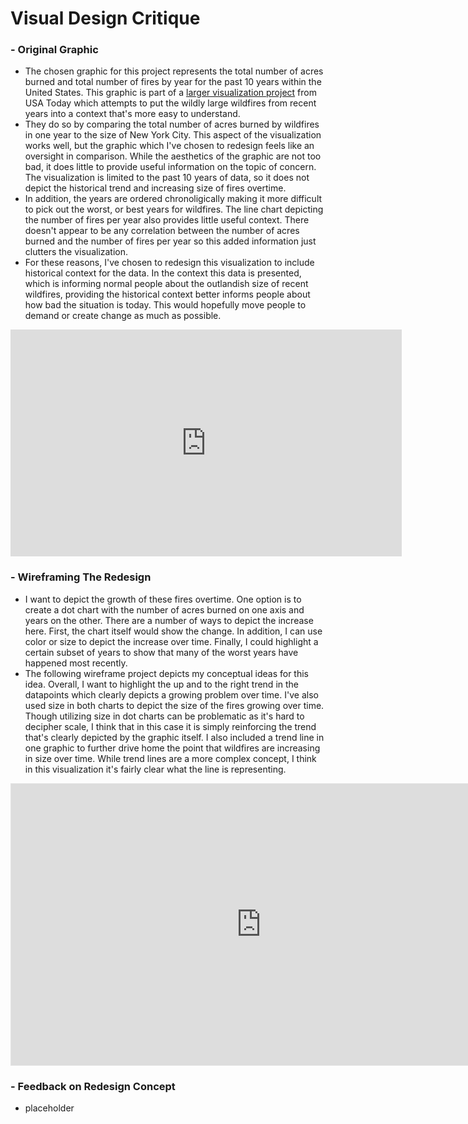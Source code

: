 # Visual Design Critique

### - Original Graphic
  - The chosen graphic for this project represents the total number of acres burned and total number of fires by year for the past 10 years within the United States. This graphic is part of a [larger visualization project](https://www.usatoday.com/in-depth/news/2020/09/10/wildfires-california-washington-oregon-drought-heat-climate-change-graphics/5764156002/) from USA Today which attempts to put the wildly large wildfires from recent years into a context that's more easy to understand. 
  - They do so by comparing the total number of acres burned by wildfires in one year to the size of New York City. This aspect of the visualization works well, but the graphic which I've chosen to redesign feels like an oversight in comparison. While the aesthetics of the graphic are not too bad, it does little to provide useful information on the topic of concern. The visualization is limited to the past 10 years of data, so it does not depict the historical trend and increasing size of fires overtime.
  - In addition, the years are ordered chronoligically making it more difficult to pick out the worst, or best years for wildfires. The line chart depicting the number of fires per year also provides little useful context. There doesn't appear to be any correlation between the number of acres burned and the number of fires per year so this added information just clutters the visualization.
  - For these reasons, I've chosen to redesign this visualization to include historical context for the data. In the context this data is presented, which is informing normal people about the outlandish size of recent wildfires, providing the historical context better informs people about how bad the situation is today. This would hopefully move people to demand or create change as much as possible.

<div class="infogram-embed" data-id="_/jBKgoCtjCakSFM6oPI58" data-type="interactive" data-title="Fires vs acres burned 2020" data-processed="1" id="ig-138f25c5-c0f7-21e4-c909-b344459df66f" style="min-height: 1px;"><iframe src="https://e.infogram.com/_/jBKgoCtjCakSFM6oPI58?parent_url=https%3A%2F%2Fwww.gannett-cdn.com%2Fexperiments%2Fusatoday%2Ftools%2Fstatic-graphic-embeds%2Findex.html%3Finfogram%3D%253Cdiv%2520class%253D%2522infogram-embed%2522%2520data-id%253D%2522_%252FjBKgoCtjCakSFM6oPI58%2522%2520data-type%253D%2522interactive%2522%2520data-title%253D%2522Fires%2520vs%2520acres%2520burned%25202020%2522%253E%253C%252Fdiv%253E&amp;src=embed" scrolling="no" frameborder="0" allowfullscreen="" title="Fires vs acres burned 2020" style="border: none; width: 626px; height: 363px;"></iframe></div>

### - Wireframing The Redesign
  - I want to depict the growth of these fires overtime. One option is to create a dot chart with the number of acres burned on one axis and years on the other. There are a number of ways to depict the increase here. First, the chart itself would show the change. In addition, I can use color or size to depict the increase over time. Finally, I could highlight a certain subset of years to show that many of the worst years have happened most recently. 
  - The following wireframe project depicts my conceptual ideas for this idea. Overall, I want to highlight the up and to the right trend in the datapoints which clearly depicts a growing problem over time. I've also used size in both charts to depict the size of the fires growing over time. Though utilizing size in dot charts can be problematic as it's hard to decipher scale, I think that in this case it is simply reinforcing the trend that's clearly depicted by the graphic itself. I also included a trend line in one graphic to further drive home the point that wildfires are increasing in size over time. While trend lines are a more complex concept, I think in this visualization it's fairly clear what the line is representing. 

<iframe style="border: 1px solid rgba(0, 0, 0, 0.1);" width="800" height="450" src="https://www.figma.com/embed?embed_host=share&url=https%3A%2F%2Fwww.figma.com%2Ffile%2FohREmr6K8g1wOo802yddTJ%2FUntitled%3Fnode-id%3D0%253A1%26t%3D7707J7xzM35PHmlE-1" allowfullscreen></iframe>

### - Feedback on Redesign Concept
  - placeholder
